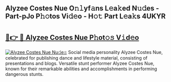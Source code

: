 ## Alyzee Costes Nue O𝚗𝚕yf𝚊ns L𝚎a𝚔ed N𝚞𝚍es - Part-pJo P𝚑𝚘tos Vi𝚍𝚎o - H𝚘𝚝 Part L𝚎a𝚔s 4UKYR

# <h2><a href="http://kf05vz.oniu.top/?m=Alyzee+Costes+Nue">🔗👉 🔴 Alyzee Costes Nue P𝚑ot𝚘𝚜 V𝚒d𝚎o</a></h2>

[![Alyzee Costes Nue Nu𝚍e𝚜](https://i.imgur.com/0qMVB7G.gif)](http://kf05vz.oniu.top/?m=Alyzee+Costes+Nue)
Social media personality Alyzee Costes Nue, celebrated for publishing dance and lifestyle material, consisting of presentations and blogs. Versatile stunt performer Alyzee Costes Nue, known for their remarkable abilities and accomplishments in performing dangerous stunts.  
